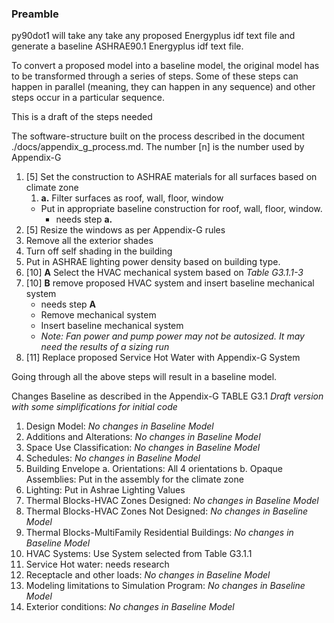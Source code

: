 ### Preamble
py90dot1 will take any take any proposed Energyplus idf text file and generate a baseline ASHRAE90.1 Energyplus idf text file.

To convert a proposed model into a baseline model, the original model has to be transformed through a series of steps. Some of these steps can happen in parallel (meaning, they can happen in any sequence) and other steps occur in a particular sequence.

This is a draft of the steps needed

The software-structure built on the process described in the document ./docs/appendix_g_process.md. The number [n] is the number used by Appendix-G

1. [5] Set the construction to ASHRAE materials for all surfaces based on climate zone
    1. **a.** Filter surfaces as roof, wall, floor, window
    - Put in appropriate baseline construction for roof, wall, floor, window.
        - needs step **a.**
2. [5] Resize the windows as per Appendix-G rules
3. Remove all the exterior shades
4. Turn off self shading in the building
5. Put in ASHRAE lighting power density based on building type.
6. [10] **A** Select the HVAC mechanical system based on *Table G3.1.1-3*
7. [10] **B** remove proposed HVAC system and insert baseline mechanical system
    - needs step **A**
    - Remove mechanical system
    - Insert baseline mechanical system
    - *Note: Fan power and pump power may not be autosized. It may need the results of a sizing run*
8. [11] Replace proposed Service Hot Water with Appendix-G System

Going through all the above steps will result in a baseline model.

Changes Baseline as described in the Appendix-G TABLE G3.1
*Draft version with some simplifications for initial code*
1. Design Model: *No changes in Baseline Model*
2. Additions and Alterations: *No changes in Baseline Model*
3. Space Use Classification: *No changes in Baseline Model*
4. Schedules: *No changes in Baseline Model*
5. Building Envelope
    a. Orientations: All 4 orientations
    b. Opaque Assemblies: Put in the assembly for the climate zone
6. Lighting: Put in Ashrae Lighting Values
7. Thermal Blocks-HVAC Zones Designed: *No changes in Baseline Model*
8. Thermal Blocks-HVAC Zones Not Designed: *No changes in Baseline Model*
9. Thermal Blocks-MultiFamily Residential Buildings: *No changes in Baseline Model*
10. HVAC Systems: Use System selected from Table G3.1.1
11. Service Hot water: needs research
12. Receptacle and other loads: *No changes in Baseline Model*
13. Modeling limitations to Simulation Program: *No changes in Baseline Model*
14. Exterior conditions: *No changes in Baseline Model*
